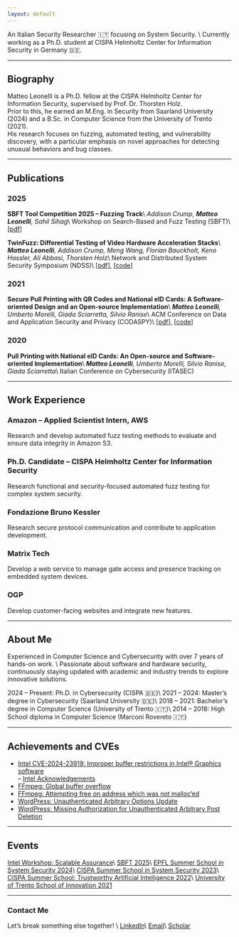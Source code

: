 ```yaml
---
layout: default
---
```


An Italian Security Researcher 🇮🇹 focusing on System Security. \\
Currently working as a Ph.D. student at CISPA Helmholtz Center for Information Security in Germany 🇩🇪.

---

## Biography

Matteo Leonelli is a Ph.D. fellow at the CISPA Helmholtz Center for Information Security, supervised by Prof. Dr. Thorsten Holz.  
Prior to this, he earned an M.Eng. in Security from Saarland University (2024) and a B.Sc. in Computer Science from the University of Trento (2021).  
His research focuses on fuzzing, automated testing, and vulnerability discovery, with a particular emphasis on novel approaches for detecting unusual behaviors and bug classes.

---

## Publications

### 2025

**SBFT Tool Competition 2025 – Fuzzing Track**\\
*Addison Crump, **Matteo Leonelli**, Sahil Sihag*\\
Workshop on Search-Based and Fuzz Testing (SBFT)\\
[[pdf](https://conf.researchr.org/details/icse-2025/sbft-2025-papers/20/SBFT-Tool-Competition-2025-Fuzzing-Track)]

**TwinFuzz: Differential Testing of Video Hardware Acceleration Stacks**\\
***Matteo Leonelli**, Addison Crump, Meng Wang, Florian Bauckholt, Keno Hassler, Ali Abbasi, Thorsten Holz*\\
Network and Distributed System Security Symposium (NDSS)\\
[[pdf](https://dx.doi.org/10.14722/ndss.2025.240526)], [[code](https://github.com/CISPA-SysSec/twinfuzz)]

### 2021

**Secure Pull Printing with QR Codes and National eID Cards: A Software-oriented Design and an Open-source Implementation**\\
***Matteo Leonelli**, Umberto Morelli, Giada Sciarretta, Silvio Ranise*\\
ACM Conference on Data and Application Security and Privacy (CODASPY)\\
[[pdf](https://dl.acm.org/doi/10.1145/3422337.3447847)], [[code](https://github.com/stfbk/pullprinting)]

### 2020

**Pull Printing with National eID Cards: An Open-source and Software-oriented Implementation**\\
***Matteo Leonelli**, Umberto Morelli, Silvio Ranise, Giada Sciarretta*\\
Italian Conference on Cybersecurity (ITASEC)

---

## Work Experience

### Amazon – Applied Scientist Intern, AWS  
Research and develop automated fuzz testing methods to evaluate and ensure data integrity in Amazon S3.

### Ph.D. Candidate – CISPA Helmholtz Center for Information Security  
Research functional and security-focused automated fuzz testing for complex system security.

### Fondazione Bruno Kessler  
Research secure protocol communication and contribute to application development.

### Matrix Tech  
Develop a web service to manage gate access and presence tracking on embedded system devices.

### OGP  
Develop customer-facing websites and integrate new features.

---

## About Me

Experienced in Computer Science and Cybersecurity with over 7 years of hands-on work. \\
Passionate about software and hardware security, continuously staying updated with academic and industry trends to explore innovative solutions.

2024 – Present: Ph.D. in Cybersecurity (CISPA 🇩🇪)\\
2021 – 2024: Master’s degree in Cybersecurity (Saarland University 🇩🇪)\\
2018 – 2021: Bachelor’s degree in Computer Science (University of Trento 🇮🇹)\\
2014 – 2018: High School diploma in Computer Science (Marconi Rovereto 🇮🇹)

---

## Achievements and CVEs

- [Intel CVE-2024-23919: Improper buffer restrictions in Intel® Graphics software](https://cve.mitre.org/cgi-bin/cvename.cgi?name=CVE-2024-23919)  
  – [Intel Acknowledgements](https://www.intel.com/content/www/us/en/security-center/advisory/intel-sa-01132.html)
- [FFmpeg: Global buffer overflow](https://patchwork.ffmpeg.org/project/ffmpeg/patch/20231130122853.26758-1-michael@niedermayer.cc/)
- [FFmpeg: Attempting free on address which was not malloc’ed](https://patchwork.ffmpeg.org/project/ffmpeg/patch/20240206212640.9193-1-jamrial@gmail.com/)
- [WordPress: Unauthenticated Arbitrary Options Update](https://www.wordfence.com/threat-intel/vulnerabilities/wordpress-plugins/hypercomments/hypercomments-122-unauthenticated-subscriber-arbitrary-options-update)
- [WordPress: Missing Authorization for Unauthenticated Arbitrary Post Deletion](https://www.wordfence.com/threat-intel/vulnerabilities/wordpress-plugins/nmedia-user-file-uploader/frontend-file-manager-215-missing-authorixation-to-unauthenticated-arbitrary-post-deletion)

---

## Events

[Intel Workshop: Scalable Assurance](https://www.linkedin.com/pulse/busy-summer-academic-engagements-part-1-research-workshops-jason-fung-zoxic)\\
[SBFT 2025](https://sbft25.github.io/organisation/)\\
[EPFL Summer School in System Security 2024](https://suri.epfl.ch/?page_id=88)\\
[CISPA Summer School in System Security 2023](https://cispa.de/summer-school-2023)\\
[CISPA Summer School: Trustworthy Artificial Intelligence 2022](https://cispa.de/en/summer-school-2022)\\
[University of Trento School of Innovation 2021](https://www.soi.unitn.it/)

---

### Contact Me

Let’s break something else together! \\
[LinkedIn](https://www.linkedin.com/in/matteoleonelli/)\\
[Email](mailto:matteoleonelli99@gmail.com)\\
[Scholar](https://scholar.google.com/citations?user=3VYW2DwAAAAJ)
